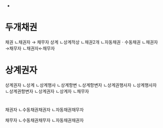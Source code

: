 - 


# 두개채권
채권
ㄴ채권자 → 채무자
상계
ㄴ상계적상
ㄴ채권2개
ㄴ자동채권ㆍ수동채권
ㄴ채권자→채무자
ㄴ채권자←채무자

# 상계권자
상계권자
ㄴ상계
ㄴ상계행사
ㄴ상계항변
ㄴ상계항변자
ㄴ상계권행사자
ㄴ상계행사자
ㄴ상계권항변자
ㄴ상계권자
ㄴ상계자
ㄴ채무자

#
채권자
ㄴ수동채권채권자
ㄴ자동채권채무자

채무자
ㄴ수동채권채무자
ㄴ자동채권채권자
